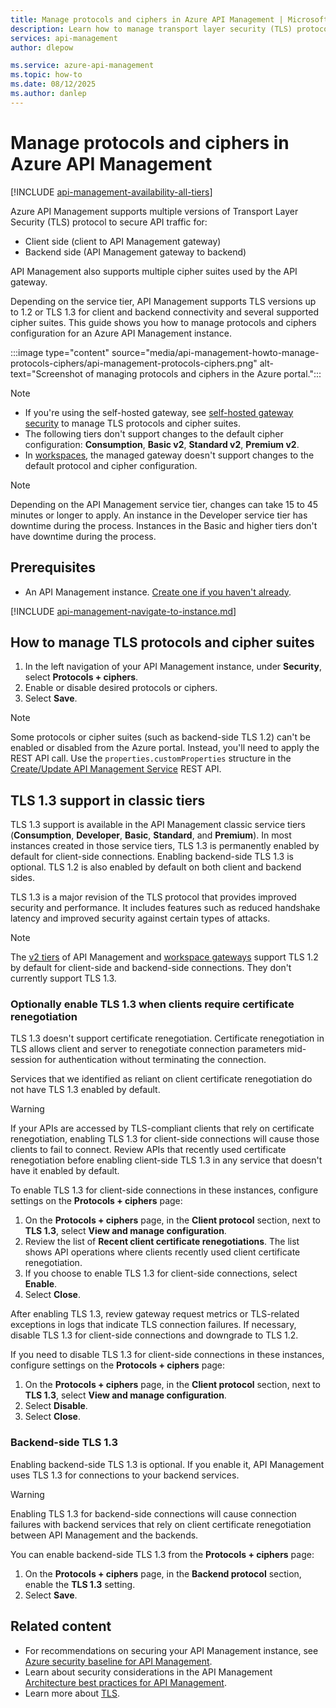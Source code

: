 ```yaml
---
title: Manage protocols and ciphers in Azure API Management | Microsoft Learn
description: Learn how to manage transport layer security (TLS) protocols and cipher suites in Azure API Management.
services: api-management
author: dlepow

ms.service: azure-api-management
ms.topic: how-to
ms.date: 08/12/2025
ms.author: danlep
---
```


# Manage protocols and ciphers in Azure API Management

[!INCLUDE [api-management-availability-all-tiers](../../includes/api-management-availability-all-tiers.md)]

Azure API Management supports multiple versions of Transport Layer Security (TLS) protocol to secure API traffic for:

* Client side (client to API Management gateway)
* Backend side (API Management gateway to backend)

API Management also supports multiple cipher suites used by the API gateway.

Depending on the service tier, API Management supports TLS versions up to 1.2 or TLS 1.3 for client and backend connectivity and several supported cipher suites. This guide shows you how to manage protocols and ciphers configuration for an Azure API Management instance.

:::image type="content" source="media/api-management-howto-manage-protocols-ciphers/api-management-protocols-ciphers.png" alt-text="Screenshot of managing protocols and ciphers in the Azure portal.":::

> [!NOTE]
> * If you're using the self-hosted gateway, see [self-hosted gateway security](self-hosted-gateway-overview.md#security) to manage TLS protocols and cipher suites.
> * The following tiers don't support changes to the default cipher configuration: **Consumption**, **Basic v2**, **Standard v2**, **Premium v2**. 
> * In [workspaces](workspaces-overview.md), the managed gateway doesn't support changes to the default protocol and cipher configuration.

> [!NOTE]
> Depending on the API Management service tier, changes can take 15 to 45 minutes or longer to apply. An instance in the Developer service tier has downtime during the process. Instances in the Basic and higher tiers don't have downtime during the process.  


## Prerequisites

* An API Management instance. [Create one if you haven't already](get-started-create-service-instance.md).

[!INCLUDE [api-management-navigate-to-instance.md](../../includes/api-management-navigate-to-instance.md)]

## How to manage TLS protocols and cipher suites

1. In the left navigation of your API Management instance, under **Security**, select **Protocols + ciphers**.  
1. Enable or disable desired protocols or ciphers.
1. Select **Save**.

> [!NOTE]
> Some protocols or cipher suites (such as backend-side TLS 1.2) can't be enabled or disabled from the Azure portal. Instead, you'll need to apply the REST API call. Use the `properties.customProperties` structure in the [Create/Update API Management Service](/rest/api/apimanagement/current-ga/api-management-service/create-or-update) REST API.

## TLS 1.3 support in classic tiers

TLS 1.3 support is available in the API Management classic service tiers (**Consumption**, **Developer**, **Basic**, **Standard**, and **Premium**). In most instances created in those service tiers, TLS 1.3 is permanently enabled by default for client-side connections. Enabling backend-side TLS 1.3 is optional. TLS 1.2 is also enabled by default on both client and backend sides.

TLS 1.3 is a major revision of the TLS protocol that provides improved security and performance. It includes features such as reduced handshake latency and improved security against certain types of attacks.

> [!NOTE]
> The [v2 tiers](v2-service-tiers-overview.md) of API Management and [workspace gateways](workspaces-overview.md) support TLS 1.2 by default for client-side and backend-side connections. They don't currently support TLS 1.3.

### Optionally enable TLS 1.3 when clients require certificate renegotiation

TLS 1.3 doesn't support certificate renegotiation. Certificate renegotiation in TLS allows client and server to renegotiate connection parameters mid-session for authentication without terminating the connection.

Services that we identified as reliant on client certificate renegotiation do not have TLS 1.3 enabled by default. 

> [!WARNING]
> If your APIs are accessed by TLS-compliant clients that rely on certificate renegotiation, enabling TLS 1.3 for client-side connections will cause those clients to fail to connect. Review APIs that recently used certificate renegotiation before enabling client-side TLS 1.3 in any service that doesn't have it enabled by default.

To enable TLS 1.3 for client-side connections in these instances, configure settings on the **Protocols + ciphers** page:

1. On the **Protocols + ciphers** page, in the **Client protocol** section, next to **TLS 1.3**, select **View and manage configuration**.
1. Review the list of **Recent client certificate renegotiations**. The list shows API operations where clients recently used client certificate renegotiation.
1. If you choose to enable TLS 1.3 for client-side connections, select **Enable**.
1. Select **Close**.

After enabling TLS 1.3, review gateway request metrics or TLS-related exceptions in logs that indicate TLS connection failures. If necessary, disable TLS 1.3 for client-side connections and downgrade to TLS 1.2.

If you need to disable TLS 1.3 for client-side connections in these instances, configure settings on the **Protocols + ciphers** page:

1. On the **Protocols + ciphers** page, in the **Client protocol** section, next to **TLS 1.3**, select **View and manage configuration**.
1. Select **Disable**.
1. Select **Close**.

### Backend-side TLS 1.3

Enabling backend-side TLS 1.3 is optional. If you enable it, API Management uses TLS 1.3 for connections to your backend services.

> [!WARNING]
> Enabling TLS 1.3 for backend-side connections will cause connection failures with backend services that rely on client certificate renegotiation between API Management and the backends.

You can enable backend-side TLS 1.3 from the **Protocols + ciphers** page:    

1. On the **Protocols + ciphers** page, in the **Backend protocol** section, enable the **TLS 1.3** setting.
1. Select **Save**.

## Related content

* For recommendations on securing your API Management instance, see [Azure security baseline for API Management](/security/benchmark/azure/baselines/api-management-security-baseline).
* Learn about security considerations in the API Management [Architecture best practices for API Management](/azure/well-architected/service-guides/azure-api-management#).
* Learn more about [TLS](/dotnet/framework/network-programming/tls).
